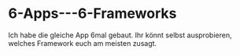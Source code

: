 # 6-Apps---6-Frameworks

Ich habe die gleiche App 6mal gebaut. Ihr könnt selbst ausprobieren, welches Framework euch am meisten zusagt.
